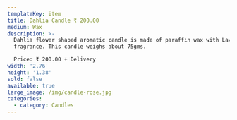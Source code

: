 ```yaml
---
templateKey: item
title: Dahlia Candle ₹ 200.00
medium: Wax
description: >-
  Dahlia flower shaped aromatic candle is made of paraffin wax with Lavender
  fragrance. This candle weighs about 75gms. 

  Price: ₹ 200.00 + Delivery
width: '2.76'
height: '1.38'
sold: false
available: true
large_image: /img/candle-rose.jpg
categories:
  - category: Candles
---
```


